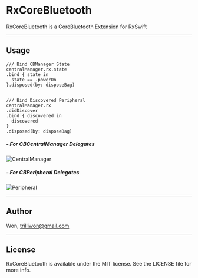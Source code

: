 # RxCoreBluetooth

RxCoreBluetooth is a CoreBluetooth Extension for RxSwift

---

## Usage

```
/// Bind CBManager State
centralManager.rx.state
.bind { state in
  state == .powerOn
}.disposed(by: disposeBag)


/// Bind Discovered Peripheral
centralManager.rx
.didDiscover
.bind { discovered in
  discovered
}
.disposed(by: disposeBag)

```

##### - For CBCentralManager Delegates
![CentralManager](https://github.com/trilliwon/RxCoreBluetooth/blob/master/images/central.png?raw=true)



##### - For CBPeripheral Delegates
![Peripheral](https://github.com/trilliwon/RxCoreBluetooth/blob/master/images/peripheral.png?raw=true)

---

## Author

Won, trilliwon@gmail.com

---

## License

RxCoreBluetooth is available under the MIT license. See the LICENSE file for more info.
